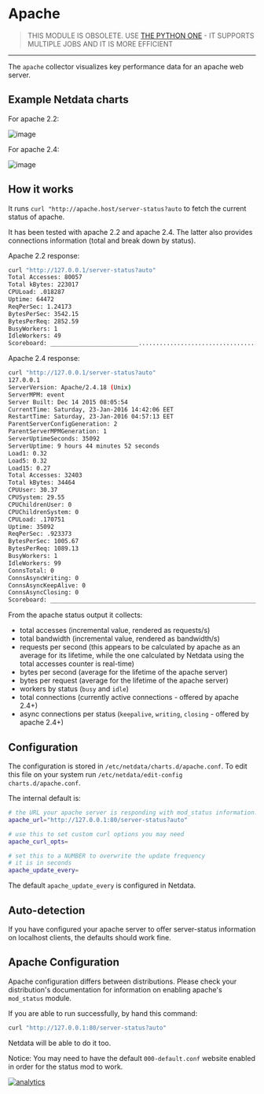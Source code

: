 # Apache

> THIS MODULE IS OBSOLETE.
> USE [THE PYTHON ONE](../../python.d.plugin/apache) - IT SUPPORTS MULTIPLE JOBS AND IT IS MORE EFFICIENT

---

The `apache` collector visualizes key performance data for an apache web server.

## Example Netdata charts

For apache 2.2:

![image](https://cloud.githubusercontent.com/assets/2662304/12530273/421c4d14-c1e2-11e5-9fb6-ca6d6dd3b1dd.png)

For apache 2.4:

![image](https://cloud.githubusercontent.com/assets/2662304/12530376/29ec26de-c1e6-11e5-9af1-e48aaf781795.png)

## How it works

It runs `curl "http://apache.host/server-status?auto` to fetch the current status of apache.

It has been tested with apache 2.2 and apache 2.4. The latter also provides connections information (total and break down by status).

Apache 2.2 response:

```sh
curl "http://127.0.0.1/server-status?auto"
Total Accesses: 80057
Total kBytes: 223017
CPULoad: .018287
Uptime: 64472
ReqPerSec: 1.24173
BytesPerSec: 3542.15
BytesPerReq: 2852.59
BusyWorkers: 1
IdleWorkers: 49
Scoreboard: _________________________......................................._W_______________________.......................................................................................................................................................................................................................................................................................................................................................................................................................................................................................................................................................................................................................................................................................................................................................................................................................................................................................................................................................................
```

Apache 2.4 response:

```sh
curl "http://127.0.0.1/server-status?auto"
127.0.0.1
ServerVersion: Apache/2.4.18 (Unix)
ServerMPM: event
Server Built: Dec 14 2015 08:05:54
CurrentTime: Saturday, 23-Jan-2016 14:42:06 EET
RestartTime: Saturday, 23-Jan-2016 04:57:13 EET
ParentServerConfigGeneration: 2
ParentServerMPMGeneration: 1
ServerUptimeSeconds: 35092
ServerUptime: 9 hours 44 minutes 52 seconds
Load1: 0.32
Load5: 0.32
Load15: 0.27
Total Accesses: 32403
Total kBytes: 34464
CPUUser: 30.37
CPUSystem: 29.55
CPUChildrenUser: 0
CPUChildrenSystem: 0
CPULoad: .170751
Uptime: 35092
ReqPerSec: .923373
BytesPerSec: 1005.67
BytesPerReq: 1089.13
BusyWorkers: 1
IdleWorkers: 99
ConnsTotal: 0
ConnsAsyncWriting: 0
ConnsAsyncKeepAlive: 0
ConnsAsyncClosing: 0
Scoreboard: __________________________________________________________________________________________W_________............................................................................................................................................................................................................................................................................................................
```

From the apache status output it collects:

-   total accesses (incremental value, rendered as requests/s)
-   total bandwidth (incremental value, rendered as bandwidth/s)
-   requests per second (this appears to be calculated by apache as an average for its lifetime, while the one calculated by Netdata using the total accesses counter is real-time)
-   bytes per second (average for the lifetime of the apache server)
-   bytes per request (average for the lifetime of the apache server)
-   workers by status (`busy` and `idle`)
-   total connections (currently active connections - offered by apache 2.4+)
-   async connections per status (`keepalive`, `writing`, `closing` - offered by apache 2.4+)

## Configuration

The configuration is stored in `/etc/netdata/charts.d/apache.conf`.
To edit this file on your system run `/etc/netdata/edit-config charts.d/apache.conf`.

The internal default is:

```sh
# the URL your apache server is responding with mod_status information.
apache_url="http://127.0.0.1:80/server-status?auto"

# use this to set custom curl options you may need
apache_curl_opts=

# set this to a NUMBER to overwrite the update frequency
# it is in seconds
apache_update_every=
```

The default `apache_update_every` is configured in Netdata.

## Auto-detection

If you have configured your apache server to offer server-status information on localhost clients, the defaults should work fine.

## Apache Configuration

Apache configuration differs between distributions. Please check your distribution's documentation for information on enabling apache's `mod_status` module.

If you are able to run successfully, by hand this command:

```sh
curl "http://127.0.0.1:80/server-status?auto"
```

Netdata will be able to do it too.

Notice: You may need to have the default `000-default.conf` website enabled in order for the status mod to work.

[![analytics](https://www.google-analytics.com/collect?v=1&aip=1&t=pageview&_s=1&ds=github&dr=https%3A%2F%2Fgithub.com%2Fnetdata%2Fnetdata&dl=https%3A%2F%2Fmy-netdata.io%2Fgithub%2Fcollectors%2Fcharts.d.plugin%2Fapache%2FREADME&_u=MAC~&cid=5792dfd7-8dc4-476b-af31-da2fdb9f93d2&tid=UA-64295674-3)](<>)
